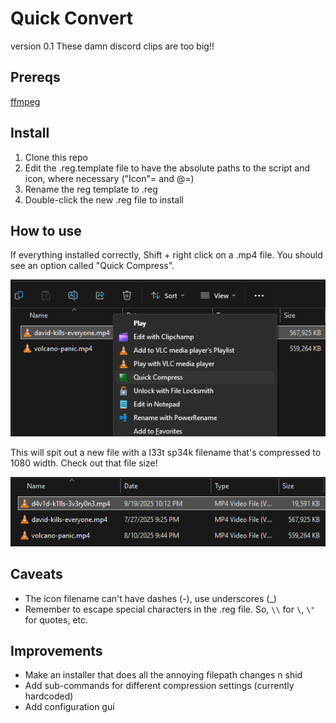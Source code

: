 # Quick Convert

version 0.1
These damn discord clips are too big!!

## Prereqs 

[ffmpeg](https://ffmpeg.org/)

## Install

1. Clone this repo
2. Edit the .reg.template file to have the absolute paths to the script and icon, where necessary ("Icon"= and @=)
3. Rename the reg template to .reg
4. Double-click the new .reg file to install

## How to use

If everything installed correctly, Shift + right click on a .mp4 file. You should see an option called "Quick Compress".

![yay it worked](images/successful-install.png)

This will spit out a new file with a l33t sp34k filename that's compressed to 1080 width. Check out that file size!

![wow it actually worked](images/successful-operation.png)

## Caveats

* The icon filename can't have dashes (-), use underscores (_)
* Remember to escape special characters in the .reg file. So, `\\` for `\`, `\"` for quotes, etc.

## Improvements

* Make an installer that does all the annoying filepath changes n shid
* Add sub-commands for different compression settings (currently hardcoded)
* Add configuration gui